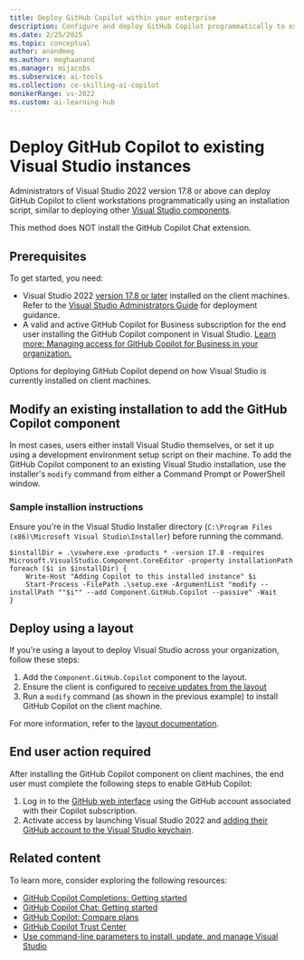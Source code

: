```yaml
---
title: Deploy GitHub Copilot within your enterprise
description: Configure and deploy GitHub Copilot programmatically to existing Visual Studio instances on a client's machine within an enterprise.
ms.date: 2/25/2025
ms.topic: conceptual
author: anandmeg
ms.author: meghaanand
ms.manager: mijacobs
ms.subservice: ai-tools
ms.collection: ce-skilling-ai-copilot
monikerRange: vs-2022
ms.custom: ai-learning-hub
---
```

# Deploy GitHub Copilot to existing Visual Studio instances

Administrators of Visual Studio 2022 version 17.8 or above can deploy GitHub Copilot to client workstations programmatically using an installation script, similar to deploying other [Visual Studio components](../install/workload-and-component-ids.md). 

This method does NOT install the GitHub Copilot Chat extension.

## Prerequisites

To get started, you need:

- Visual Studio 2022 [version 17.8 or later](/visualstudio/releases/2022/release-history) installed on the client machines.
  Refer to the [Visual Studio Administrators Guide](https://aka.ms/vs/admin/guide) for deployment guidance.
- A valid and active GitHub Copilot for Business subscription for the end user installing the GitHub Copilot component in Visual Studio. 
  [Learn more: Managing access for GitHub Copilot for Business in your organization.](https://docs.github.com/en/copilot/managing-copilot-business/managing-access-for-copilot-business-in-your-organization)

Options for deploying GitHub Copilot depend on how Visual Studio is currently installed on client machines.

## Modify an existing installation to add the GitHub Copilot component

In most cases, users either install Visual Studio themselves, or set it up using a development environment setup script on their machine.
To add the GitHub Copilot component to an existing Visual Studio installation, use the installer's `modify` command from either a Command Prompt or PowerShell window.

### Sample installion instructions

Ensure you're in the Visual Studio Installer directory (`C:\Program Files (x86)\Microsoft Visual Studio\Installer`) before running the command.

```
$installDir = .\vswhere.exe -products * -version 17.8 -requires Microsoft.VisualStudio.Component.CoreEditor -property installationPath
foreach ($i in $installDir) {
    Write-Host "Adding Copilot to this installed instance" $i
    Start-Process -FilePath .\setup.exe -ArgumentList "modify --installPath ""$i"" --add Component.GitHub.Copilot --passive" -Wait
}
```

## Deploy using a layout

If you're using a layout to deploy Visual Studio across your organization, follow these steps:

1. Add the `Component.GitHub.Copilot` component to the layout.
1. Ensure the client is configured to [receive updates from the layout](../install/update-visual-studio.md#configure-source-location-of-updates)
1. Run a `modify` command (as shown in the previous example) to install GitHub Copilot on the client machine.

For more information, refer to the [layout documentation](../install/create-a-network-installation-of-visual-studio.md#modify-the-contents-of-a-layout). 

## End user action required

After installing the GitHub Copilot component on client machines, the end user must complete the following steps to enable GitHub Copilot:

1. Log in to the [GitHub web interface](https://github.com/settings/copilot) using the GitHub account associated with their Copilot subscription.
1. Activate access by launching Visual Studio 2022 and [adding their GitHub account to the Visual Studio keychain](work-with-github-accounts.md).

## Related content

To learn more, consider exploring the following resources:

- [GitHub Copilot Completions: Getting started](visual-studio-github-copilot-extension.md)
- [GitHub Copilot Chat: Getting started](visual-studio-github-copilot-chat.md)
- [GitHub Copilot: Compare plans](https://github.com/features/copilot/plans)
- [GitHub Copilot Trust Center](https://resources.github.com/copilot-trust-center/)
- [Use command-line parameters to install, update, and manage Visual Studio](../install/use-command-line-parameters-to-install-visual-studio.md)